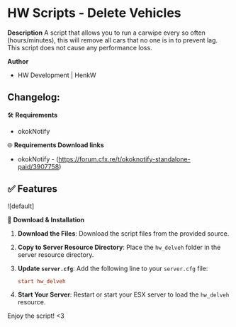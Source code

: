 # HW Scripts - Delete Vehicles

**Description**
A script that allows you to run a carwipe every so often (hours/minutes), this will remove all cars that no one is in to prevent lag. 
This script does not cause any performance loss.


**Author**
- HW Development | HenkW

**Changelog:**
-

🛠 **Requirements**
- okokNotify

🌐 **Requirements Download links**
- okokNotify - (https://forum.cfx.re/t/okoknotify-standalone-paid/3907758)

✅ **Features**
- 


![default]

🔧 **Download & Installation**

1. **Download the Files**: Download the script files from the provided source.

2. **Copy to Server Resource Directory**: Place the `hw_delveh` folder in the server resource directory.

3. **Update `server.cfg`**: Add the following line to your `server.cfg` file:

    ```cfg
    start hw_delveh
    ```

4. **Start Your Server**: Restart or start your ESX server to load the `hw_delveh` resource.

Enjoy the script! <3
